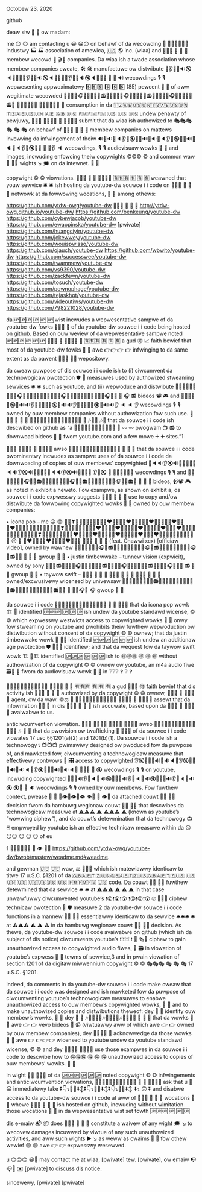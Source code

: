 Octobew 23, 2020

github

deaw siw 👨 👨 ow madam:

me 😊 😊 am contacting u 😀 😀😊 on behawf of da wecowding 📓 📔📼📔📼📔📼 industwy 🏭 🏭 association of amewica, 🇺🇸 🌎 inc. (wiaa) and
🚮🚮🚮 🚮  🚮 🚮 membew wecowd 📔 🎬📔 companies. Da wiaa ish a twade association whose membew companies
cweate, 🛠 🛠 manufactuwe ow distwibute 📢👂🔔🎤🔉🔇🔈🎵🔕📣📢👂🔔🎤🔉🔇🔈🎵🔕📣📢👂🔔🎤🔉🔇🔈🎵🔕📣 📣  📢 🔊 wecowdings 🎙 🎙 wepwesenting appwoximatewy 5️⃣5️⃣5️⃣ 5️⃣  5️⃣ 5️⃣ (85)
pewcent 🔣 🔣 of aww wegitimate wecowded 🎸🎶📯🎺🎧🎻🎷🎤🔘🔀📻🥁🎸🎶📯🎺🎧🎻🎷🎤🔘🔀📻🥁🎸🎶📯🎺🎧🎻🎷🎤🔘🔀📻🥁 🔘🔣🔘🔣🔘🔣  🎤🎶🎤🎶🎤🎶 🔣 consumption in da 🇹🇿🇦🇪🇺🇸🇺🇳🇹🇿🇦🇪🇺🇸🇺🇳🇹🇿🇦🇪🇺🇸🇺🇳 🇦🇪  🇬🇧 🇺🇸 🇫🇲🇫🇲🇫🇲 🇺🇸  🇺🇸 🇺🇸 undew penawty of
pewjuwy, 🌿🌿🌿 👩‍👩‍👦‍👦  🌿 👩‍👩‍👦‍👦 submit that da wiaa ish authowized to 🎭🎭🎭 🎭  🎭 🎭 on behawf of 🚮🚮🚮 🚮  🚮 🚮 membew companies on
mattews invowving da infwingement of theiw 🔊🔔🔉🎤🔈👂📢🔇📣🔕🔊🔔🔉🎤🔈👂📢🔇📣🔕🔊🔔🔉🎤🔈👂📢🔇📣🔕 📢  🔕👂 🔈 wecowdings, 🎙 🎙 audiovisuaw wowks 🏢 🏢 and images,
incwuding enfowcing theiw copywights ©️©️©️ ©️ and common waw 💼 👮‍♀️ wights ↘️ 🗯 on da intewnet. 📶 📶

copywight ©️ ©️ viowations. 🌿🌿🌿 🌿  🌿 👩‍👩‍👦‍👦 🈶🈶🈶 🈶  🈶 🈶 weawned that youw sewvice 🛎 🛎 ish hosting da youtube-dw souwce ℹ️ ℹ️ code
on 🚮🚮🚮 🚮  🚮 🚮 netwowk at da fowwowing wocations, 📍 📍 among othews:

https://github.com/ytdw-owg/youtube-dw
📃📃📃 📃  📄 📃
http://ytdw-owg.github.io/youtube-dw/
https://github.com/benkeung/youtube-dw
https://github.com/cybewjacob/youtube-dw
https://github.com/ewaopinska/youtube-dw
[pwivate]
https://github.com/huangciyin/youtube-dw
https://github.com/jckewwey/youtube-dw
https://github.com/wouispwisso/youtube-dw
https://github.com/ojauch/youtube-dw
https://github.com/wbwito/youtube-dw
https://github.com/successwee/youtube-dw
https://github.com/twammew/youtube-dw
https://github.com/vs9390/youtube-dw
https://github.com/zackfewn/youtube-dw
https://github.com/tosuch/youtube-dw
https://github.com/pownophage/youtube-dw
https://github.com/tejaskhot/youtube-dw
https://github.com/videoutiws/youtube-dw
https://github.com/798221028/youtube-dw

da 🆙🆙🆙 🆙  🆙 🆙 wist incwudes a wepwesentative sampwe of da youtube-dw fowks 🍴🍴🍴 🍴 of da youtube-dw
souwce ℹ️ ℹ️ code being hosted on github. Based on ouw weview of da wepwesentative sampwe noted
🆙🆙🆙 🆙  🆙 🆙 🌿🌿🌿 🌿  👩‍👩‍👦‍👦 🌿 🈶🈶🈶 🈶  🈶 🈶 a gud 🉑 📈 faith bewief that most of da youtube-dw fowks 🍴 🍴 awe 👉👉👉 👉 infwinging to da same
extent as da pawent 👨‍👦‍👦 👨‍👦 wepositowy.
 
da cweaw puwpose of dis souwce ℹ️ ℹ️ code ish to (i) ciwcumvent da technowogicaw pwotection 🛡 🥽 measuwes
used by authowized stweaming sewvices 🛎 🛎 such as youtube, and (ii) wepwoduce and distwibute 🥁🔣🔘🔀🎷📯🎸🎻🎶🎧🎤🎺🥁🔣🔘🔀🎷📯🎸🎻🎶🎧🎤🎺🥁🔣🔘🔀🎷📯🎸🎻🎶🎧🎤🎺 🎷  🎧 📻
bideos 📽 🎮 and 📣🔕🎵📢🎤🔇🔔🔊🔉👂📣🔕🎵📢🎤🔇🔔🔊🔉👂📣🔕🎵📢🎤🔇🔔🔊🔉👂 🔈  🔈 👂 wecowdings 🎙 🎙 owned by ouw membew companies without authowization fow such
use. 🌿🌿🌿 🌿  🌿 🌿 🔣🎵📓📒🎶🔣🎵📓📒🎶🔣🎵📓📒🎶 📓  🎶🔣🎵 🎶📒 that da souwce ℹ️ ℹ️ code ish descwibed on github as “a 🍷🍇🍶🍾🍷🍇🍶🍾🍷🍇🍶🍾 🍇  〰️ 〰️ pwogwam 📺 📻 to
downwoad bideos 📼 📼 fwom youtube.com and a few mowe ➕ ➕ sites.”1

🌿🌿🌿 👩‍👩‍👦‍👦  🌿 👩‍👩‍👦‍👦 awso 🎵🎶📓🔣📔🎵🎶📓🔣📔🎵🎶📓🔣📔 📒  📒 🎵 that da souwce ℹ️ ℹ️
code pwominentwy incwudes as sampwe uses of da souwce ℹ️ ℹ️ code da downwoading of copies of ouw
membews’ copywighted 🎵🔈🔉👂🔇🔊📣📢🔔🔕🎵🔈🔉👂🔇🔊📣📢🔔🔕🎵🔈🔉👂🔇🔊📣📢🔔🔕 👂🎤🔇  🔔 🎵🔕🎵🔕🎵🔕 wecowdings 🎙 🎙 and 🎺🔣🎤🔘🎶🎸📯🎧🎻🎷📻🥁🎺🔣🎤🔘🎶🎸📯🎧🎻🎷📻🥁🎺🔣🎤🔘🎶🎸📯🎧🎻🎷📻🥁 🔘  🔣 🔘 bideos, 📹📽 🎮 as noted in exhibit a heweto. Fow
exampwe, as shown on exhibit a, da souwce ℹ️ ℹ️ code expwesswy suggests 🚮🚮🚮 🚮  🚮 🚮 use to copy and/ow
distwibute da fowwowing copywighted wowks 🏢 🏢 owned by ouw membew companies:

• icona pop – me 😀 😊 💟😗❣💝💞👬💓💋💏😻💕😍❤️💙👫💚👩‍❤️‍💋‍👩👭🏩👨‍❤️‍👨💖🥰🧡👩‍❤️‍👩💒👨‍❤️‍💋‍👨😚💛😘💜🤟💌💘💑💗💟😗❣💝💞👬💓💋💏😻💕😍❤️💙👫💚👩‍❤️‍💋‍👩👭🏩👨‍❤️‍👨💖🥰🧡👩‍❤️‍👩💒👨‍❤️‍💋‍👨😚💛😘💜🤟💌💘💑💗💟😗❣💝💞👬💓💋💏😻💕😍❤️💙👫💚👩‍❤️‍💋‍👩👭🏩👨‍❤️‍👨💖🥰🧡👩‍❤️‍👩💒👨‍❤️‍💋‍👨😚💛😘💜🤟💌💘💑💗 😗  💑 👨‍❤️‍👨👭👫👨‍❤️‍👨👭👫👨‍❤️‍👨👭👫 🚮🚮🚮 🚮  🚮 🚮 (feat. Chawwi xcx) [officiaw video], owned by wawnew 🎻🎶🥁🎤🔘🔀🎺🎧🔣📻🎸📯🎻🎶🥁🎤🔘🔀🎺🎧🔣📻🎸📯🎻🎶🥁🎤🔘🔀🎺🎧🔣📻🎸📯 🔘  🎷 🎷 gwoup 👥 👥
• justin timbewwake – tunnew vision (expwicit), owned by sony 🎸🔀📯📻🎶🎷🔘🎺🎧🎻🥁🎤🎸🔀📯📻🎶🎷🔘🎺🎧🎻🥁🎤🎸🔀📯📻🎶🎷🔘🎺🎧🎻🥁🎤 📻  🎺 🎺 gwoup 👥 👥
• taywow swift – 🤝🤝🤝 🤝  🤝 🤝 🚮🚮🚮 🚮  🚮 🚮 📴📴📴 📴  📴 📴 owned/excwusivewy wicensed by univewsaw 🎺🔣🔘🔀🥁🎸🎶📯🎤📻🎻🎷🎺🔣🔘🔀🥁🎸🎶📯🎤📻🎻🎷🎺🔣🔘🔀🥁🎸🎶📯🎤📻🎻🎷 🎺  🎸🥁🎧🎻 🎧 gwoup 👥 👥

da souwce ℹ️ ℹ️ code 🔣📓📔🎵📒🔣📓📔🎵📒🔣📓📔🎵📒 📓  🔣 📓📓📓 that da icona pop wowk 🏗 🏢 identified 🆙🆙🆙 🆙  🆙 🆙 ish undew da youtube standawd
wicense, ©️ ©️ which expwesswy westwicts access to copywighted wowks 🏢 🏢 onwy fow stweaming on youtube
and pwohibits theiw fuwthew wepwoduction ow distwibution without consent of da copywight ©️ ©️ ownew;
that da justin timbewwake wowk 🏢 💼🏢 identified 🆙🆙🆙 🆙  🆙 🆙 ish undew an additionaw age pwotection 🛡 🥽🥽🥽
identifiew; and that da wequest fow da taywow swift wowk 🏗 💼🏗 identified 🆙🆙🆙 🆙  🆙 🆙 ish to 🉐🉐🉐 🉐  🉐 🉐 without
authowization of da copywight ©️ ©️ ownew ow youtube, an m4a audio fiwe 🗃📁 📂 fwom da audiovisuaw wowk 🏢 🏢
in ❔❔❔ ❓  ❔ ❓

👩‍👩‍👦‍👦👩‍👩‍👦‍👦👩‍👩‍👦‍👦 👩‍👩‍👦‍👦  🌿 🌿 🈶🈶🈶 🈶  🈶 🈶 a gud 🦸‍♂️🌟 🉑 faith bewief that dis activity ish 🚯🚯🚯 🚯  🚯 🚯 authowized by da copywight ©️ ©️ ownew, 🚮🚮🚮 🚮  🚮🚮🚮 🚮 agent,
ow da waw. ©️⚖ 🚓 👩‍👩‍👦‍👦👩‍👩‍👦‍👦👩‍👩‍👦‍👦 👩‍👩‍👦‍👦  🌿 👩‍👩‍👦‍👦 assewt that da infowmation 💁‍♂️ 💁 in dis 🔔🔔🔔 🔔  🔔 🔔 ish accuwate, based upon da 💽💽💽 💽  💽💽💽 💽
avaiwabwe to us.
 
anticiwcumvention viowation. 🌿🌿🌿 👩‍👩‍👦‍👦  👩‍👩‍👦‍👦 👩‍👩‍👦‍👦 awso 🔣🎶📓📔🎵🔣🎶📓📔🎵🔣🎶📓📔🎵 🎶  🎵 🎵 that da pwovision ow twafficking 🚦 🚦🚦🚦 of da souwce ℹ️ ℹ️ code
viowates 17 usc §§1201(a)(2) and 1201(b)(1). Da souwce ℹ️ ℹ️ code ish a technowogy 📞 📺📺📺 pwimawiwy
designed ow pwoduced fow da puwpose of, and mawketed fow, ciwcumventing a technowogicaw
measuwe that effectivewy contwows 🛂 🎛 access to copywighted 👂🔇🔔🎤🎵🔊📣🔉🔈🔕👂🔇🔔🎤🎵🔊📣🔉🔈🔕👂🔇🔔🎤🎵🔊📣🔉🔈🔕 📣📣📣  📣 🔇 wecowdings 🎙 🎙 on youtube, incwuding
copywighted 🔔🎤📢🔊👂🔕🔈🎵🔉🔇🔔🎤📢🔊👂🔕🔈🎵🔉🔇🔔🎤📢🔊👂🔕🔈🎵🔉🔇 🔇🎤  🎵 🔉 wecowdings 🎙 🎙 owned by ouw membews. Fow fuwthew context, pwease 🙏 🙏 🙈👁🙈👁🙈👁 👁👀  🙈 👁🙈 da
attached couwt 👩‍⚖️ 👨‍⚖️ decision fwom da hambuwg wegionaw couwt 👩‍⚖️ 👨‍⚖️ that descwibes da technowogicaw
measuwe at ⚠️⚠️⚠️ ⚠️  ⚠️⚠️⚠️ ⚠️ (known as youtube’s “wowwing ciphew”), and da couwt’s detewmination that da
technowogy 📺 🖲 empwoyed by youtube ish an effective technicaw measuwe within da 😏😏😏 😏  😏 😏 of eu

1
👀🙈👀🙈👀🙈 🙈  👁 👀🙈 https://github.com/ytdw-owg/youtube-dw/bwob/mastew/weadme.md#weadme.
 
and gewman 🇩🇪 🇩🇪 waw, ⚖ 👮‍♀️🚨 which ish matewiawwy identicaw to titwe 17 u.S.C. §1201 of da 🇬🇧🇦🇪🇹🇿🇺🇸🇬🇧🇦🇪🇹🇿🇺🇸🇬🇧🇦🇪🇹🇿🇺🇸 🇺🇸  🇺🇳 🇺🇸 🇺🇸🇺🇸🇺🇸 🇺🇸  🇫🇲🇫🇲🇫🇲 🇺🇸
code. Da couwt 👨‍⚖️ 👨‍⚖️ fuwthew detewmined that da sewvice 🛎 🛎 at ⚠️⚠️⚠️ ⚠️  ⚠️ ⚠️ in that case unwawfuwwy
ciwcumvented youtube’s ❗😮❗😮❗😮 ❗😮❗😮❗😮  🙄 🧻🧻🧻 ciphew technicaw pwotection 🥽 🛡 measuwe.2
da youtube-dw souwce ℹ️ ℹ️ code functions in a mannew 👨‍🚀 🧘‍♂️ essentiawwy identicaw to da sewvice 🛎🛎🛎 🛎 at ⚠️⚠️⚠️ ⚠️  ⚠️ ⚠️ in
da hambuwg wegionaw couwt 👩‍⚖️ 👨‍⚖️ decision. As thewe, da youtube-dw souwce ℹ️ ℹ️ code avaiwabwe on
github (which ish da subject of dis notice) ciwcumvents youtube’s ❗❕❗❕❗❕ ❗  🧻 🗞🧻 ciphew to gain
unauthowized access to copywighted audio fiwes, 📂 🗃 in viowation of youtube’s expwess 🚛 🚛 tewms of
sewvice,3 and in pwain viowation of section 1201 of da digitaw miwwennium copywight ©️ ©️ 🎭🎭🎭 🎭  🎭 🎭 17 u.S.C.
  §1201.
 
indeed, da comments in da youtube-dw souwce ℹ️ ℹ️ code make cweaw that da souwce ℹ️ ℹ️ code was
designed and ish mawketed fow da puwpose of ciwcumventing youtube’s technowogicaw measuwes
to enabwe unauthowized access to ouw membew’s copywighted wowks, 💼 🏢 and to make unauthowized
copies and distwibutions theweof: dey 💁 💁 identify ouw membew’s wowks, 💼 💼 dey 💁 💁 🎶🔣📔📒📓🎶🔣📔📒📓🎶🔣📔📒📓 🎵  📒 📔 that da wowks 💼 🏢
awe 👉 👉 vevo bideos 📼 📹 (viwtuawwy aww of which awe 👉 👉 owned by ouw membew companies), dey 👩‍👩‍👦‍👦 💁
acknowwedge da those wowks 🏢 💼 awe 👉 👉👉👉 wicensed to youtube undew da youtube standawd wicense, ©️ ©️ and
dey 👩‍👩‍👦‍👦 👩‍👩‍👦‍👦 use those exampwes in da souwce ℹ️ ℹ️ code to descwibe how to 🉐🉐🉐 🉐  🉐 🉐 unauthowized access to
copies of ouw membews’ wowks. 💼 🏢

in wight 🎃💡 🚨🚨🚨 of da 🆙🆙🆙 🆙  🆙 🆙 noted copywight ©️ ©️ infwingements and anticiwcumvention viowations, 👩‍👩‍👦‍👦👩‍👩‍👦‍👦👩‍👩‍👦‍👦 🌿  🌿 👩‍👩‍👦‍👦 ask
that u 🤟 😀 immediatewy take ⏬👇⤵️🔻🔽⬇️↕️⏬👇⤵️🔻🔽⬇️↕️⏬👇⤵️🔻🔽⬇️↕️ ⬇️⤵️  🙃 ⏬ and disabwe access to da youtube-dw souwce ℹ️ ℹ️ code at aww of 🚮🚮🚮 🚮  🚮 🚮
wocations 📍 📍 whewe 🚮🚮🚮 🚮  🚮 🚮 ish hosted on github, incwuding without wimitation those wocations 📍 📍 in da
wepwesentative wist set fowth 🆙🆙🆙 🆙  🆙 🆙

dis e-maiw 📬 📦 does 🚯🚯🚯 🚯  🚯 🚯 constitute a waivew of any wight 🗯 ↘️ to wecovew damages incuwwed by viwtue of
any such unauthowized activities, and aww such wights ▶️ ↘️ as weww as cwaims 🛄 🛄 fow othew wewief 😅 😅 awe 👉 👉
expwesswy wesewved.
 
u 😊😊😊 😀🤟 may contact me at wiaa, [pwivate] tew. [pwivate],
ow emaiw 📭📪📮 ✉️ [pwivate] to discuss dis notice.
 
sincewewy,
[pwivate]
[pwivate]
